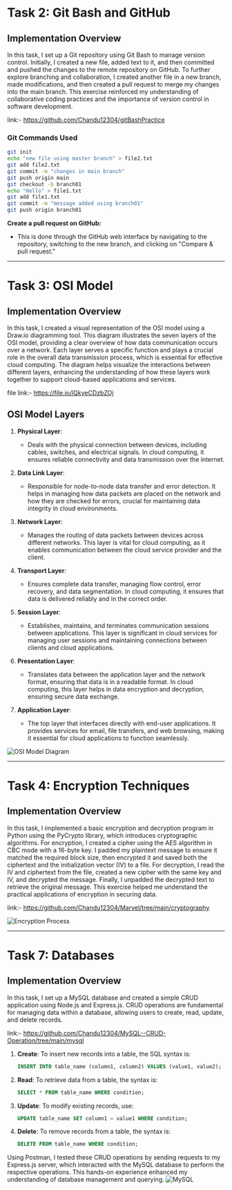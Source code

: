 # Task 2: Git Bash and GitHub

## Implementation Overview
In this task, I set up a Git repository using Git Bash to manage version control. Initially, I created a new file, added text to it, and then committed and pushed the changes to the remote repository on GitHub. To further explore branching and collaboration, I created another file in a new branch, made modifications, and then created a pull request to merge my changes into the main branch. This exercise reinforced my understanding of collaborative coding practices and the importance of version control in software development.

link:- https://github.com/Chandu12304/gitBashPractice

### Git Commands Used

   ```bash
   git init
   echo "new file using master branch" > file2.txt
   git add file2.txt
   git commit -m "changes in main branch"
   git push origin main
   git checkout -b branch01
   echo "Hello" > file1.txt
   git add file1.txt
   git commit -m "message added using branch01"
   git push origin branch01
   ```
 **Create a pull request on GitHub:**
   - This is done through the GitHub web interface by navigating to the repository, switching to the new branch, and clicking on "Compare & pull request."

***
# Task 3: OSI Model

## Implementation Overview
In this task, I created a visual representation of the OSI model using a Draw.io diagramming tool. This diagram illustrates the seven layers of the OSI model, providing a clear overview of how data communication occurs over a network. Each layer serves a specific function and plays a crucial role in the overall data transmission process, which is essential for effective cloud computing. The diagram helps visualize the interactions between different layers, enhancing the understanding of how these layers work together to support cloud-based applications and services.

file link:- https://file.io/lQkyeCDzbZOj
## OSI Model Layers

1. **Physical Layer**:
   - Deals with the physical connection between devices, including cables, switches, and electrical signals. In cloud computing, it ensures reliable connectivity and data transmission over the internet.

2. **Data Link Layer**:
   - Responsible for node-to-node data transfer and error detection. It helps in managing how data packets are placed on the network and how they are checked for errors, crucial for maintaining data integrity in cloud environments.

3. **Network Layer**:
   - Manages the routing of data packets between devices across different networks. This layer is vital for cloud computing, as it enables communication between the cloud service provider and the client.

4. **Transport Layer**:
   - Ensures complete data transfer, managing flow control, error recovery, and data segmentation. In cloud computing, it ensures that data is delivered reliably and in the correct order.

5. **Session Layer**:
   - Establishes, maintains, and terminates communication sessions between applications. This layer is significant in cloud services for managing user sessions and maintaining connections between clients and cloud applications.

6. **Presentation Layer**:
   - Translates data between the application layer and the network format, ensuring that data is in a readable format. In cloud computing, this layer helps in data encryption and decryption, ensuring secure data exchange.

7. **Application Layer**:
   - The top layer that interfaces directly with end-user applications. It provides services for email, file transfers, and web browsing, making it essential for cloud applications to function seamlessly.

![OSI Model Diagram](https://i.imgur.com/Q6BtXks.png)

***

# Task 4: Encryption Techniques

## Implementation Overview
In this task, I implemented a basic encryption and decryption program in Python using the PyCrypto library, which introduces cryptographic algorithms. For encryption, I created a cipher using the AES algorithm in CBC mode with a 16-byte key. I padded my plaintext message to ensure it matched the required block size, then encrypted it and saved both the ciphertext and the initialization vector (IV) to a file. For decryption, I read the IV and ciphertext from the file, created a new cipher with the same key and IV, and decrypted the message. Finally, I unpadded the decrypted text to retrieve the original message. This exercise helped me understand the practical applications of encryption in securing data.

link:- https://github.com/Chandu12304/Marvel/tree/main/cryptography

![Encryption Process](https://i.imgur.com/XD7BURw.png)

***

# Task 7: Databases

## Implementation Overview
In this task, I set up a MySQL database and created a simple CRUD application using Node.js and Express.js. CRUD operations are fundamental for managing data within a database, allowing users to create, read, update, and delete records. 

link:- https://github.com/Chandu12304/MySQL--CRUD-Operation/tree/main/mysql

1. **Create**: To insert new records into a table, the SQL syntax is:
   ```sql
   INSERT INTO table_name (column1, column2) VALUES (value1, value2);
   ```

2. **Read**: To retrieve data from a table, the syntax is:
   ```sql
   SELECT * FROM table_name WHERE condition;
   ```

3. **Update**: To modify existing records, use:
   ```sql
   UPDATE table_name SET column1 = value1 WHERE condition;
   ```

4. **Delete**: To remove records from a table, the syntax is:
   ```sql
   DELETE FROM table_name WHERE condition;
   ```

Using Postman, I tested these CRUD operations by sending requests to my Express.js server, which interacted with the MySQL database to perform the respective operations. This hands-on experience enhanced my understanding of database management and querying.
![MySQL](https://i.imgur.com/XD7BURw.png)



